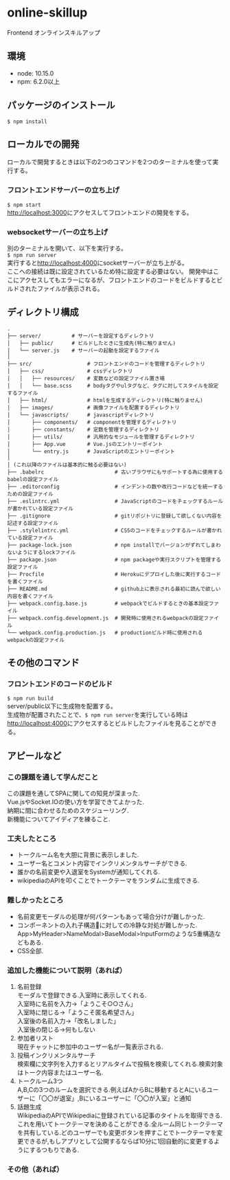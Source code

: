 # online-skillup

Frontend オンラインスキルアップ

## 環境
+ node: 10.15.0
+ npm: 6.2.0以上

## パッケージのインストール
`$ npm install`

## ローカルでの開発
ローカルで開発するときは以下の2つのコマンドを2つのターミナルを使って実行する。

### フロントエンドサーバーの立ち上げ
`$ npm start`  
[http://localhost:3000](http://localhost:3000)にアクセスしてフロントエンドの開発をする。  

### websocketサーバーの立ち上げ
別のターミナルを開いて、以下を実行する。  
`$ npm run server`  
実行すると[http://localhost:4000](http://localhost:4000)にsocketサーバーが立ち上がる。  
ここへの接続は既に設定されているため特に設定する必要はない。
開発中はここにアクセスしてもエラーになるが、フロントエンドのコードをビルドするとビルドされたファイルが表示される。  

## ディレクトリ構成
```
.
├── server/          # サーバーを設定するディレクトリ
│   ├── public/      # ビルドしたときに生成先(特に触りません)
│   └── server.js    # サーバーの起動を設定するファイル
│
├── src/                  # フロントエンドのコードを管理するディレクトリ
│   ├── css/              # cssディレクトリ
│   │   ├── resources/    # 変数などの設定ファイル置き場
│   │   └── base.scss     # bodyタグやulタグなど、タグに対してスタイルを設定するファイル
│   ├── html/             # htmlを生成するディレクトリ(特に触りません)
│   ├── images/           # 画像ファイルを配置するディレクトリ
│   └── javascripts/      # javascriptディレクトリ
│       ├── components/   # componentを管理するディレクトリ
│       ├── constants/    # 定数を管理するディレクトリ
│       ├── utils/        # 汎用的なモジュールを管理するディレクトリ
│       ├── App.vue       # Vue.jsのエントリーポイント
│       └── entry.js      # JavaScriptのエントリーポイント
│
│ (これ以降のファイルは基本的に触る必要はない)
├── .babelrc                       # 古いブラウザにもサポートする為に使用するbabelの設定ファイル
├── .editorconfig                  # インデントの数や改行コードなどを統一するための設定ファイル
├── .eslintrc.yml                  # JavaScriptのコードをチェックするルールが書かれている設定ファイル
├── .gitignore                     # gitリポジトリに登録して欲しくない内容を記述する設定ファイル
├── .stylelintrc.yml               # CSSのコードをチェックするルールが書かれている設定ファイル
├── package-lock.json              # npm installでバージョンがずれてしまわないようにするlockファイル
├── package.json                   # npm packageや実行スクリプトを管理する設定ファイル
├── Procfile                       # Herokuにデプロイした後に実行するコードを書くファイル
├── README.md                      # github上に表示される最初に読んで欲しい内容を書くファイル
├── webpack.config.base.js         # webpackでビルドするときの基本設定ファイル
├── webpack.config.development.js  # 開発時に使用されるwebpackの設定ファイル
└── webpack.config.production.js   # productionビルド時に使用されるwebpackの設定ファイル
```

## その他のコマンド
### フロントエンドのコードのビルド
`$ npm run build`  
server/public以下に生成物を配置する。  
生成物が配置されたことで、`$ npm run server`を実行している時は[http://localhost:4000](http://localhost:4000)にアクセスするとビルドしたファイルを見ることができる。

## アピールなど
### この課題を通して学んだこと
この課題を通してSPAに関しての知見が深まった.  
Vue.jsやSocket.IOの使い方を学習できてよかった.  
納期に間に合わせるためのスケジューリング.  
新機能についてアイディアを練ること.
### 工夫したところ
* トークルーム名を大胆に背景に表示しました.  
* ユーザー名とコメント内容でインクリメンタルサーチができる.
* 誰かの名前変更や入退室をSystemが通知してくれる.  
* wikipediaのAPIを叩くことでトークテーマをランダムに生成できる.
### 難しかったところ 
* 名前変更モーダルの処理が何パターンもあって場合分けが難しかった.  
* コンポーネントの入れ子構造に対しての冷静な対処が難しかった.  
  App>MyHeader>NameModal>BaseModal>InputFormのような5重構造などもある.  
* CSS全部.  
### 追加した機能について説明（あれば） 
1. 名前登録  
    モーダルで登録できる.入室時に表示してくれる.  
    入室時に名前を入力→「ようこそ○○さん」  
    入室時に閉じる→「ようこそ匿名希望さん」  
    入室後の名前入力→「改名しました」  
    入室後の閉じる→何もしない  
2. 参加者リスト  
   現在チャットに参加中のユーザー名が一覧表示される.
3. 投稿インクリメンタルサーチ  
   検索欄に文字列を入力するとリアルタイムで投稿を検索してくれる.検索対象はトーク内容またはユーザー名.
4. トークルーム3つ  
   A,B,Cの3つのルームを選択できる.例えばAからBに移動するとAにいるユーザーに「〇〇が退室」,Bにいるユーザーに「〇〇が入室」と通知
5. 話題生成  
   WikipediaのAPIでWikipediaに登録されている記事のタイトルを取得できる.これを用いてトークテーマを決めることができる.全ルーム同じトークテーマを共有している.どのユーザーでも変更ボタンを押すことでトークテーマを変更できるが,もしアプリとして公開するならば10分に1回自動的に変更するようにするつもりである.
### その他（あれば）
